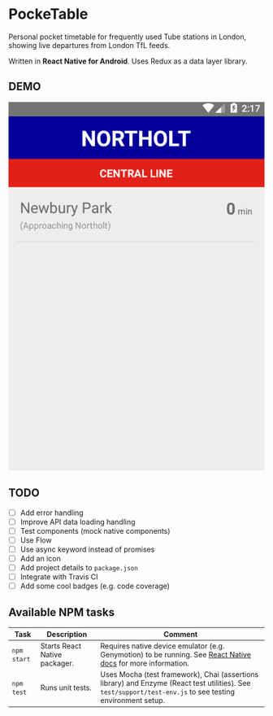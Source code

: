 # PockeTable

Personal pocket timetable for frequently used Tube stations in London, showing live departures from London TfL feeds.

Written in **React Native for Android**. Uses Redux as a data layer library.

## DEMO

![Demo](demo.gif)

## TODO
- [ ] Add error handling
- [ ] Improve API data loading handling
- [ ] Test components (mock native components)
- [ ] Use Flow
- [ ] Use async keyword instead of promises
- [ ] Add an icon
- [ ] Add project details to `package.json`
- [ ] Integrate with Travis CI
- [ ] Add some cool badges (e.g. code coverage)

## Available NPM tasks

| Task | Description | Comment |
| ---- | ----------- | ------- |
| `npm start` | Starts React Native packager. | Requires native device emulator (e.g. Genymotion) to be running. See [React Native docs](https://facebook.github.io/react-native/docs/getting-started.html) for more information. |
| `npm test` | Runs unit tests. | Uses Mocha (test framework), Chai (assertions library) and Enzyme (React test utilities). See `test/support/test-env.js` to see testing environment setup. |
